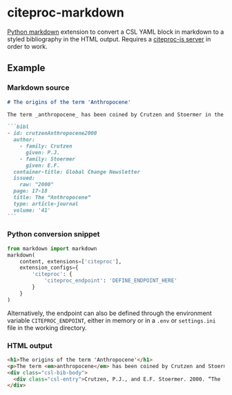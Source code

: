# citeproc-markdown

[Python markdown](https://github.com/Python-Markdown/markdown) extension to convert a CSL YAML block in markdown to a styled bibliography in the HTML output. Requires a [citeproc-js server](https://github.com/zotero/citeproc-js-server) in order to work.

## Example

### Markdown source

````markdown
# The origins of the term 'Anthropocene'

The term _anthropocene_ has been coined by Crutzen and Stoermer in the year 2000.

```bibl
- id: crutzenAnthropocene2000
  author:
    - family: Crutzen
      given: P.J.
    - family: Stoermer
      given: E.F.
  container-title: Global Change Newsletter
  issued:
    raw: "2000"
  page: 17-18
  title: The “Anthropocene”
  type: article-journal
  volume: '41'
```
````

### Python conversion snippet

```python
from markdown import markdown
markdown(
    content, extensions=['citeproc'],
    extension_configs={
        'citeproc': {
            'citeproc_endpoint': 'DEFINE_ENDPOINT_HERE'
        }
    }
)
```

Alternatively, the endpoint can also be defined through the environment variable `CITEPROC_ENDPOINT`, either in memory or in a `.env` or `settings.ini` file in the working directory.

### HTML output

```html
<h1>The origins of the term 'Anthropocene'</h1>
<p>The term <em>anthropocene</em> has been coined by Crutzen and Stoermer in the year 2000.</p>
<div class="csl-bib-body">
  <div class="csl-entry">Crutzen, P.J., and E.F. Stoermer. 2000. “The ‘Anthropocene.’” <i>Global Change Newsletter</i> 41: 17–18.</div>
</div>
```
